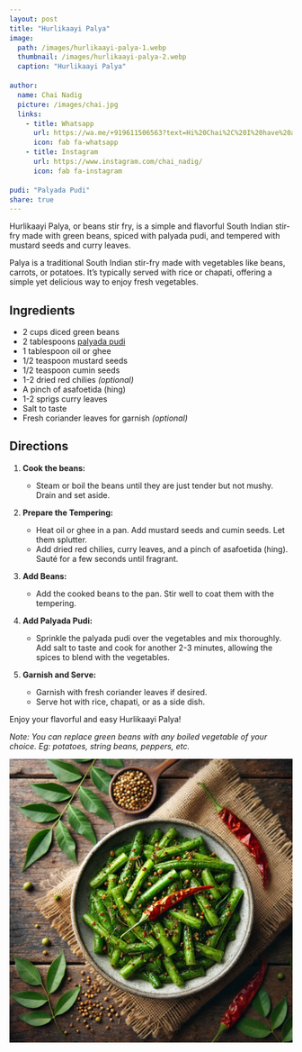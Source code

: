 ```yaml
---
layout: post
title: "Hurlikaayi Palya"
image:
  path: /images/hurlikaayi-palya-1.webp
  thumbnail: /images/hurlikaayi-palya-2.webp
  caption: "Hurlikaayi Palya"

author:
  name: Chai Nadig
  picture: /images/chai.jpg
  links:
    - title: Whatsapp
      url: https://wa.me/+919611506563?text=Hi%20Chai%2C%20I%20have%20a%20quick%20question%20about%20your%20Hurlikaayi%20Palya%20recipe
      icon: fab fa-whatsapp
    - title: Instagram
      url: https://www.instagram.com/chai_nadig/
      icon: fab fa-instagram

pudi: "Palyada Pudi"
share: true
---
```


Hurlikaayi Palya, or beans stir fry, is a simple and flavorful South Indian stir-fry made with green beans, spiced with palyada pudi, and tempered with mustard seeds and curry leaves.

Palya is a traditional South Indian stir-fry made with vegetables like beans, carrots, or potatoes. It’s typically served with rice or chapati, offering a simple yet delicious way to enjoy fresh vegetables.

## Ingredients

- 2 cups diced green beans
- 2 tablespoons [palyada pudi](/pudi/palyada-pudi)
- 1 tablespoon oil or ghee
- 1/2 teaspoon mustard seeds
- 1/2 teaspoon cumin seeds
- 1-2 dried red chilies _(optional)_
- A pinch of asafoetida (hing)
- 1-2 sprigs curry leaves
- Salt to taste
- Fresh coriander leaves for garnish _(optional)_

## Directions

1. **Cook the beans:**

   - Steam or boil the beans until they are just tender but not mushy. Drain and set aside.

2. **Prepare the Tempering:**

   - Heat oil or ghee in a pan. Add mustard seeds and cumin seeds. Let them splutter.
   - Add dried red chilies, curry leaves, and a pinch of asafoetida (hing). Sauté for a few seconds until fragrant.

3. **Add Beans:**

   - Add the cooked beans to the pan. Stir well to coat them with the tempering.

4. **Add Palyada Pudi:**

   - Sprinkle the palyada pudi over the vegetables and mix thoroughly. Add salt to taste and cook for another 2-3 minutes, allowing the spices to blend with the vegetables.

5. **Garnish and Serve:**
   - Garnish with fresh coriander leaves if desired.
   - Serve hot with rice, chapati, or as a side dish.

Enjoy your flavorful and easy Hurlikaayi Palya!

_Note: You can replace green beans with any boiled vegetable of your choice. Eg: potatoes, string beans, peppers, etc._

<img src="/images/hurlikaayi-palya-2.webp">
